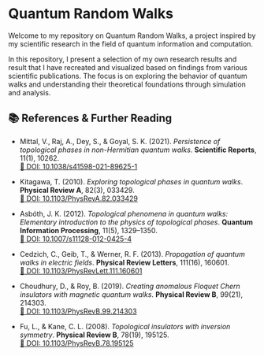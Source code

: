 # Quantum Random Walks 

Welcome to my repository on Quantum Random Walks, a project inspired by my scientific research in the field of quantum information and computation.

In this repository, I present a selection of my own research results and result that I have recreated and visualized based on findings from various scientific publications. 
The focus is on exploring the behavior of quantum walks and understanding their theoretical foundations through simulation and analysis.

## 📚 References & Further Reading

- Mittal, V., Raj, A., Dey, S., & Goyal, S. K. (2021). *Persistence of topological phases in non-Hermitian quantum walks*. **Scientific Reports**, 11(1), 10262.  
  [🔗 DOI: 10.1038/s41598-021-89625-1](https://doi.org/10.1038/s41598-021-89625-1)

- Kitagawa, T. (2010). *Exploring topological phases in quantum walks*. **Physical Review A**, 82(3), 033429.  
  [🔗 DOI: 10.1103/PhysRevA.82.033429](https://doi.org/10.1103/PhysRevA.82.033429)

- Asbóth, J. K. (2012). *Topological phenomena in quantum walks: Elementary introduction to the physics of topological phases*. **Quantum Information Processing**, 11(5), 1329–1350.  
  [🔗 DOI: 10.1007/s11128-012-0425-4](https://doi.org/10.1007/s11128-012-0425-4)

- Cedzich, C., Geib, T., & Werner, R. F. (2013). *Propagation of quantum walks in electric fields*. **Physical Review Letters**, 111(16), 160601.  
  [🔗 DOI: 10.1103/PhysRevLett.111.160601](https://doi.org/10.1103/PhysRevLett.111.160601)

- Choudhury, D., & Roy, B. (2019). *Creating anomalous Floquet Chern insulators with magnetic quantum walks*. **Physical Review B**, 99(21), 214303.  
  [🔗 DOI: 10.1103/PhysRevB.99.214303](https://journals.aps.org/prb/abstract/10.1103/PhysRevB.99.214303)

- Fu, L., & Kane, C. L. (2008). *Topological insulators with inversion symmetry*. **Physical Review B**, 78(19), 195125.  
  [🔗 DOI: 10.1103/PhysRevB.78.195125](https://journals.aps.org/prb/abstract/10.1103/PhysRevB.78.195125)

